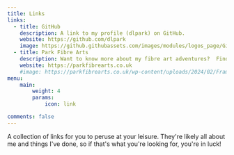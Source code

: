 ```yaml
---
title: Links
links:
  - title: GitHub
    description: A link to my profile (dlpark) on GitHub.
    website: https://github.com/dlpark
    image: https://github.githubassets.com/images/modules/logos_page/GitHub-Mark.png
  - title: Park Fibre Arts
    description: Want to know more about my fibre art adventures?  Find it here!
    website: https://parkfibrearts.co.uk
    #image: https://parkfibrearts.co.uk/wp-content/uploads/2024/02/Frame-1Logo-300x173.png
menu:
    main: 
        weight: 4
        params:
            icon: link

comments: false
---
```


A collection of links for you to peruse at your leisure.  They're likely all about me and things I've done, so if that's what you're looking for, you're in luck!
